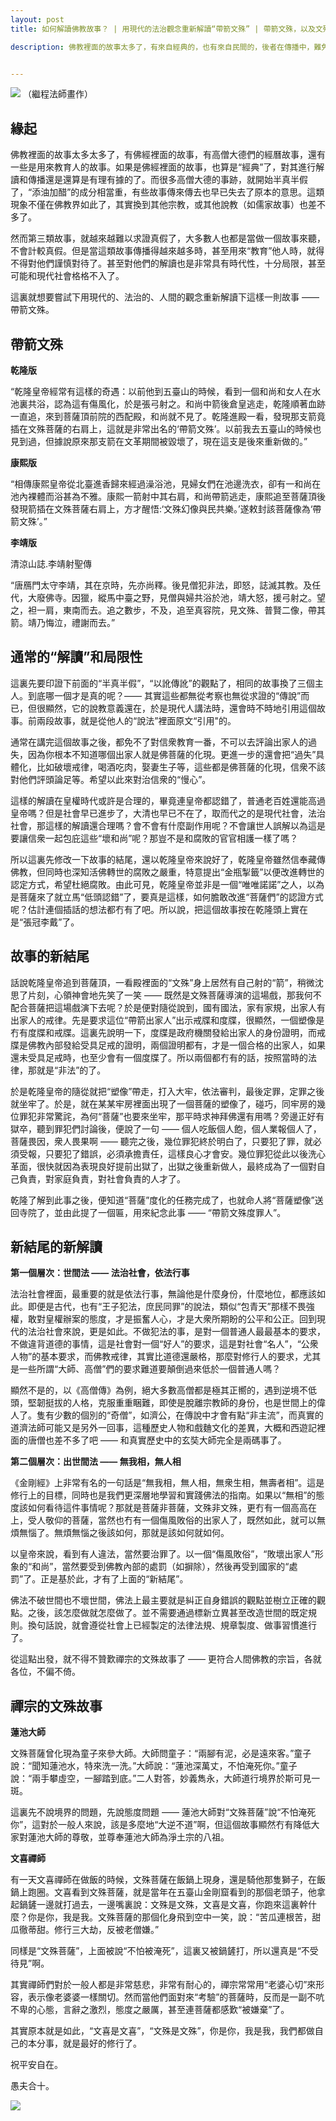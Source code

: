 ```yaml
---
layout: post
title: 如何解讀佛教故事？ | 用現代的法治觀念重新解讀“帶箭文殊” | 帶箭文殊，以及文殊和蓮池、文喜的故事

description: 佛教裡面的故事太多了，有來自經典的，也有來自民間的，後者在傳播中，難免有添油加醋，以訛傳訛的情況，甚至解讀也和現代社會格格不入，本文嘗試以帶箭文殊這個故事為例，改了結尾並重新做了解讀，希望可以讓這類故事更加人間化、現代化和法制化。


---
```


![](../images/2023-02-19-10-27-43.png)
（繼程法師畫作）

## 緣起

佛教裡面的故事太多太多了，有佛經裡面的故事，有高僧大德們的經曆故事，還有一些是用來教育人的故事。如果是佛經裡面的故事，也算是“經典”了，對其進行解讀和傳播還是還算是有理有據的了。而很多高僧大德的事跡，就開始半真半假了，“添油加醋”的成分相當重，有些故事傳來傳去也早已失去了原本的意思。這類現象不僅在佛教界如此了，其實換到其他宗教，或其他說教（如儒家故事）也差不多了。

然而第三類故事，就越來越難以求證真假了，大多數人也都是當做一個故事來聽，不會計較真假。但是當這類故事傳播得越來越多時，甚至用來“教育”他人時，就得不得對他們謹慎對待了。甚至對他們的解讀也是非常具有時代性，十分局限，甚至可能和現代社會格格不入了。

這裏就想要嘗試下用現代的、法治的、人間的觀念重新解讀下這樣一則故事 —— 帶箭文殊。
​
## 帶箭文殊

**乾隆版**

“乾隆皇帝經常有這樣的奇遇：以前他到五臺山的時候，看到一個和尚和女人在水池裏共浴，認為這有傷風化，於是張弓射之。和尚中箭後倉皇逃走，乾隆順著血跡一直追，來到菩薩頂前院的西配殿，和尚就不見了。乾隆進殿一看，發現那支箭竟插在文殊菩薩的右肩上，這就是非常出名的‘帶箭文殊’。以前我去五臺山的時候也見到過，但據說原來那支箭在文革期間被毀壞了，現在這支是後來重新做的。”

**康熙版**

“相傳康熙皇帝從北臺進香歸來經過澡浴池，見婦女們在池邊洗衣，卻有一和尚在池內裸體而浴甚為不雅。康熙一箭射中其右肩，和尚帶箭逃走，康熙追至菩薩頂後發現箭插在文殊菩薩右肩上，方才醒悟:‘文殊幻像與民共樂。’遂敕封該菩薩像為‘帶箭文殊’。”

**李靖版**

清涼山誌.李靖射聖傳

“唐鴈門太守李靖，其在京時，先亦尚釋。後見僧犯非法，即怒，誌滅其教。及任代，大廢佛寺。因獵，縱馬中臺之野，見僧與婦共浴於池，靖大怒，援弓射之。望之，袒一肩，東南而去。追之數步，不及，追至真容院，見文殊、普賢二像，帶其箭。靖乃悔泣，禮謝而去。”

## 通常的“解讀”和局限性

這裏先要印證下前面的“半真半假”，“以訛傳訛”的觀點了，相同的故事換了三個主人。到底哪一個才是真的呢？—— 其實這些都無從考察也無從求證的“傳說”而已，但很顯然，它的說教意義還在，於是現代人講法時，還會時不時地引用這個故事。前兩段故事，就是從他人的“說法”裡面原文“引用"的。

通常在講完這個故事之後，都免不了對信衆教育一番，不可以去評論出家人的過失，因為你根本不知道哪個出家人就是佛菩薩的化現。更進一步的還會把“過失”具體化，比如破壞戒律，喝酒吃肉，娶妻生子等，這些都是佛菩薩的化現，信衆不該對他們評頭論足等。希望以此來對治信衆的“慢心”。

這樣的解讀在皇權時代或許是合理的，畢竟連皇帝都認錯了，普通老百姓還能高過皇帝嗎？但是社會早已進步了，大清也早已不在了，取而代之的是現代社會，法治社會，那這樣的解讀還合理嗎？會不會有什麼副作用呢？不會讓世人誤解以為這是要讓信衆一起包庇這些“壞和尚”呢？那豈不是和腐敗的官官相護一樣了嗎？

所以這裏先修改一下故事的結尾，還以乾隆皇帝來說好了，乾隆皇帝雖然信奉藏傳佛教，但同時也深知活佛轉世的腐敗之嚴重，特意提出“金瓶掣籤”以便改進轉世的認定方式，希望杜絕腐敗。由此可見，乾隆皇帝並非是一個“唯唯諾諾”之人，以為是菩薩來了就立馬“低頭認錯”了，要真是這樣，如何膽敢改進“菩薩們”的認證方式呢？估計連個插話的想法都冇有了吧。所以說，把這個故事按在乾隆頭上實在是“張冠李戴”了。

## 故事的新結尾

話說乾隆皇帝追到菩薩頂，一看殿裡面的“文殊”身上居然有自己射的“箭”，稍微沈思了片刻，心領神會地先笑了一笑 —— 既然是文殊菩薩導演的這場戲，那我何不配合菩薩把這場戲演下去呢？於是便對隨從說到，國有國法，家有家規，出家人有出家人的戒律。先是要求這位“帶箭出家人”出示戒牒和度牒，很顯然，一個塑像是冇有度牒和戒牒。這裏先說明一下，度牒是政府機關發給出家人的身份證明，而戒牒是佛教內部發給受具足戒的證明，兩個證明都有，才是一個合格的出家人，如果還未受具足戒時，也至少會有一個度牒了。所以兩個都冇有的話，按照當時的法律，那就是“非法”的了。

於是乾隆皇帝的隨從就把“塑像”帶走，打入大牢，依法審判，最後定罪，定罪之後就坐牢了。於是，就在某某牢房裡面出現了一個菩薩的塑像了，碰巧，同牢房的幾位罪犯非常驚詫，為何“菩薩”也要來坐牢，那平時求神拜佛還有用嗎？旁邊正好有獄卒，聽到罪犯們討論後，便說了一句 —— 個人吃飯個人飽，個人業報個人了，菩薩畏因，衆人畏果啊 —— 聽完之後，幾位罪犯終於明白了，只要犯了罪，就必須受報，只要犯了錯誤，必須承擔責任，這樣良心才會安。幾位罪犯從此以後洗心革面，很快就因為表現良好提前出獄了，出獄之後重新做人，最終成為了一個對自己負責，對家庭負責，對社會負責的人才了。

乾隆了解到此事之後，便知道“菩薩”度化的任務完成了，也就命人將“菩薩塑像”送回寺院了，並由此提了一個匾，用來紀念此事 —— “帶箭文殊度罪人”。

## 新結尾的新解讀

**第一個層次：世間法 —— 法治社會，依法行事**

法治社會裡面，最重要的就是依法行事，無論他是什麼身份，什麼地位，都應該如此。即便是古代，也有“王子犯法，庶民同罪”的說法，類似“包青天”那樣不畏強權，敢對皇權辦案的態度，才是振奮人心，才是大衆所期盼的公平和公正。回到現代的法治社會來說，更是如此。不做犯法的事，是對一個普通人最最基本的要求，不做違背道德的事情，這是社會對一個“好人”的要求，這是對社會“名人”，“公衆人物”的基本要求，而佛教戒律，其實比道德還嚴格，那麼對修行人的要求，尤其是一些所謂“大師、高僧”們的要求難道要顛倒過來低於一個普通人嗎？

顯然不是的，以《高僧傳》為例，絕大多數高僧都是極其正嚮的，遇到逆境不低頭，堅韌挺拔的人格，克服重重睏難，即使是脫離宗教師的身份，也是世間上的偉人了。隻有少數的個別的“奇僧”，如濟公，在傳說中才會有點“非主流”，而真實的道濟法師可能又是另外一回事，這種歷史人物和戲麯文化的差異，大概和西遊記裡面的唐僧也差不多了吧 —— 和真實歷史中的玄奘大師完全是兩碼事了。

**第二個層次：出世間法 —— 無我相，無人相**

《金剛經》上非常有名的一句話是“無我相，無人相，無衆生相，無壽者相”。這是修行上的目標，同時也是我們更深層地學習和實踐佛法的指南。如果以“無相”的態度該如何看待這件事情呢？那就是菩薩非菩薩，文殊非文殊，更冇有一個高高在上，受人敬仰的菩薩，當然也冇有一個傷風敗俗的出家人了，既然如此，就可以無煩無惱了。無煩無惱之後該如何，那就是該如何就如何。

以皇帝來說，看到有人違法，當然要治罪了。以一個“傷風敗俗”，“敗壞出家人”形象的“和尚”，當然要受到佛教內部的處罰（如摒除），然後再受到國家的“處罰”了。正是基於此，才有了上面的“新結尾”。

佛法不破世間也不壞世間，佛法上最主要就是糾正自身錯誤的觀點並樹立正確的觀點。之後，該怎麼做就怎麼做了。並不需要通過標新立異甚至改造世間的既定規則。換句話說，就會遵從社會上已經製定的法律法規、規章製度、做事習慣進行了。

從這點出發，就不得不贊歎禪宗的文殊故事了 —— 更符合人間佛教的宗旨，各就各位，不偏不倚。

## 禪宗的文殊故事

**蓮池大師**

文殊菩薩曾化現為童子來參大師。大師問童子：“兩腳有泥，必是遠來客。”童子說：“聞知蓮池水，特來洗一洗。”大師說：“蓮池深萬丈，不怕淹死你。”童子說：“兩手攀虛空，一腳踏到底。”二人對答，妙義雋永，大師道行境界於斯可見一斑。

這裏先不說境界的問題，先說態度問題 —— 蓮池大師對“文殊菩薩”說“不怕淹死你”，這對於一般人來說，該是多麼地“大逆不道”啊，但這個故事顯然冇有降低大家對蓮池大師的尊敬，並尊奉蓮池大師為淨土宗的八祖。

**文喜禪師**

有一天文喜禪師在做飯的時候，文殊菩薩在飯鍋上現身，還是騎他那隻獅子，在飯鍋上跑圈。文喜看到文殊菩薩，就是當年在五臺山金剛窟看到的那個老頭子，他拿起鍋鏟一邊就打過去，一邊嘴裏說：文殊是文殊，文喜是文喜，你跑來這裏幹什麼？你是你，我是我。文殊菩薩的那個化身飛到空中一笑，說：“苦瓜連根苦，甜瓜徹蒂甜。修行三大劫，反被老僧嫌。”

同樣是“文殊菩薩”，上面被說“不怕被淹死”，這裏又被鍋鏟打，所以還真是“不受待見”啊。

其實禪師們對於一般人都是非常慈悲，非常有耐心的，禪宗常常用“老婆心切”來形容，表示像老婆婆一樣關切。然而當他們面對來“考驗”的菩薩時，反而是一副不吭不卑的心態，言辭之激烈，態度之嚴厲，甚至連菩薩都感歎“被嫌棄”了。

其實原本就是如此，“文喜是文喜”，“文殊是文殊”，你是你，我是我，我們都做自己的本分事，就是最好的修行了。

祝平安自在。

愚夫合十。

![](../images/signature.png)
